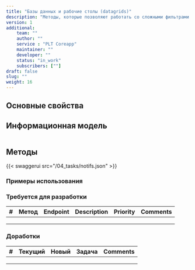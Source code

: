 ```yaml
---
title: "Базы данных и рабочие столы (datagrids)"
description: "Методы, которые позволяют работать со сложными фильтрами и сортировкой"
version: 1
additional:
    team: ""
    author: ""
    service : "PLT Coreapp"
    maintainer: ""
    developer: ""
    status: "in_work"
    subscribers: [""]
draft: false
slug: ""
weight: 16
---
```



## Основные свойства


## Информационная модель

```json

```

## Методы

{{< swaggerui src="/04_tasks/notifs.json" >}}

### Примеры использования



### Требуется для разработки

| #   | Метод | Endpoint | Description | Priority | Comments |
| --- | ----- | -------- | ----------- | -------- | -------- |
|     |       |          |             |          |          |
|     |       |          |             |          |          |
|     |       |          |             |          |          |


### Доработки

| #   | Текущий | Новый | Задача | Comments |
| --- | ------- | ----- | ------ | -------- |
|     |         |       |        |          |
|     |         |       |        |          |
|     |         |       |        |          |
